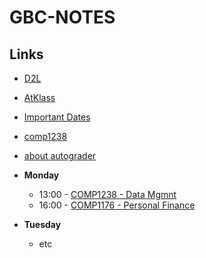 # GBC-NOTES
## Links
- [D2L](https://learn.georgebrown.ca)
- [AtKlass](https://app.atklass.com)
- [Important Dates](https://www.georgebrown.ca/current-students/important-dates?term=27246&category=131)
- [comp1238](comp1238.md)
- [about autograder](autograder_instructions.md)

- **Monday**
  - 13:00 - [COMP1238 - Data Mgmnt](https://learn.georgebrown.ca/d2l/home/334969)
  - 16:00 - [COMP1176 - Personal Finance](https://learn.georgebrown.ca/d2l/home/320502)
- **Tuesday**
  - etc
